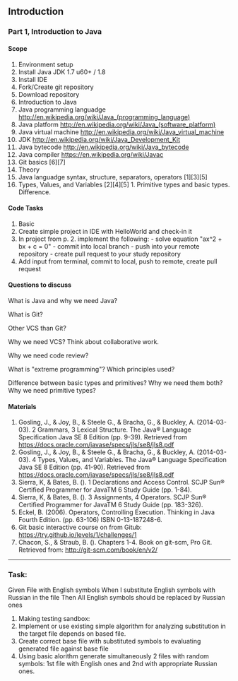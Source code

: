 ## Introduction

### Part 1, Introduction to Java

#### Scope

1. Environment setup
  1. Install Java JDK 1.7 u60+ / 1.8
  2. Install IDE
  3. Fork/Create git repository
  4. Download repository
2. Introduction to Java
  1. Java programming languadge http://en.wikipedia.org/wiki/Java_(programming_language)
  2. Java platform http://en.wikipedia.org/wiki/Java_(software_platform)
  3. Java virtual machine http://en.wikipedia.org/wiki/Java_virtual_machine
  4. JDK http://en.wikipedia.org/wiki/Java_Development_Kit
  5. Java bytecode http://en.wikipedia.org/wiki/Java_bytecode
  6. Java compiler https://en.wikipedia.org/wiki/Javac
3. Git basics [6][7]
4. Theory
  1. Java languadge syntax, structure, separators, operators [1][3][5]
  2. Types, Values, and Variables [2][4][5]
    1. Primitive types and basic types. Difference.


#### Code Tasks

1. Basic
  1. Create simple project in IDE with HelloWorld and check-in it
  2. In project from p. 2. implement the following:
    - solve equation "ax^2 + bx + c = 0"
    - commit into local branch
    - push into your remote repository
    - create pull request to your study repository
  3. Add input from terminal, commit to local, push to remote, create pull request

#### Questions to discuss

What is Java and why we need Java?

What is Git?

Other VCS than Git?

Why we need VCS? Think about collaborative work.

Why we need code review?

What is "extreme programming"? Which principles used?

Difference between basic types and primitives? Why we need them both? Why we need primitive types?

#### Materials

1. Gosling, J., & Joy, B., & Steele G., & Bracha, G., & Buckley, A. (2014-03-03). 2 Grammars, 3 Lexical Structure. The Java® Language Specification Java SE 8 Edition (pp. 9-39). Retrieved from https://docs.oracle.com/javase/specs/jls/se8/jls8.pdf
2. Gosling, J., & Joy, B., & Steele G., & Bracha, G., & Buckley, A. (2014-03-03). 4 Types, Values, and Variables. The Java® Language Specification Java SE 8 Edition (pp. 41-90). Retrieved from https://docs.oracle.com/javase/specs/jls/se8/jls8.pdf
3. Sierra, K, & Bates, B. (). 1 Declarations and Access Control. SCJP Sun® Certified Programmer for JavaTM 6 Study Guide (pp. 1-84).
4. Sierra, K, & Bates, B. (). 3 Assignments, 4 Operators. SCJP Sun® Certified Programmer for JavaTM 6 Study Guide (pp. 183-326).
5. Eckel, B. (2006). Operators, Controlling Execution. Thinking in Java Fourth Edition. (pp. 63-106) ISBN 0-13-187248-6.
6. Git basic interactive course on from Gitub: https://try.github.io/levels/1/challenges/1
7. Chacon, S., & Straub, B. (). Chapters 1-4. Book on git-scm, Pro Git. Retrieved from: http://git-scm.com/book/en/v2/



-------------------

### Task:

Given File with English symbols
When I substitute English symbols with Russian in the file
Then All English symbols should be replaced by Russian ones

1. Making testing sandbox:
  1. Implement or use existing simple algorithm for analyzing substitution in the target file depends on based file.
  2. Create correct base file with substituted symbols to evaluating generated file against base file
  3. Using basic alorithm generate simultaneously 2 files with random symbols: 1st file with English ones and 2nd with appropriate Russian ones.